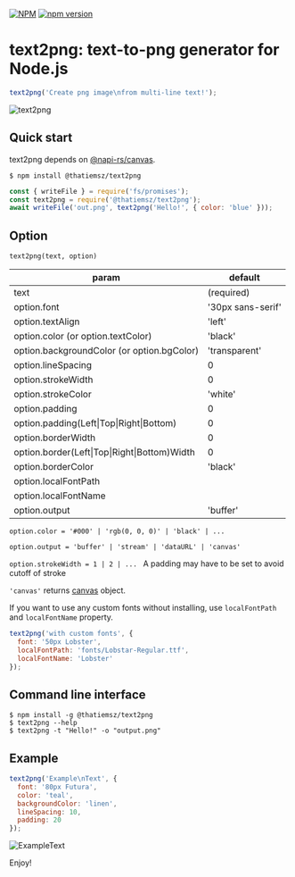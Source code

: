 [![NPM](https://nodei.co/npm/@thatiemsz/text2png.png)](https://nodei.co/npm/@thatiemsz/text2png/)
[![npm version](https://badge.fury.io/js/@thatiemsz/text2png.svg)](https://badge.fury.io/js/@thatiemsz/text2png)

# text2png: text-to-png generator for Node.js

```js
text2png('Create png image\nfrom multi-line text!');
```

![text2png](./img/text2png.png)

## Quick start

text2png depends on [@napi-rs/canvas](https://github.com/Brooooooklyn/canvas).

```
$ npm install @thatiemsz/text2png
```

```js
const { writeFile } = require('fs/promises');
const text2png = require('@thatiemsz/text2png');
await writeFile('out.png', text2png('Hello!', { color: 'blue' }));
```

## Option

``text2png(text, option)``

|param|default|
|---|---|
|text|(required)|
|option.font|'30px sans-serif'|
|option.textAlign|'left'|
|option.color (or option.textColor)|'black'|
|option.backgroundColor (or option.bgColor)|'transparent'|
|option.lineSpacing|0|
|option.strokeWidth|0|
|option.strokeColor|'white'|
|option.padding|0|
|option.padding(Left\|Top\|Right\|Bottom)|0|
|option.borderWidth|0|
|option.border(Left\|Top\|Right\|Bottom)Width|0|
|option.borderColor|'black'|
|option.localFontPath||
|option.localFontName||
|option.output|'buffer'|

``option.color = '#000' | 'rgb(0, 0, 0)' | 'black' | ...``

``option.output = 'buffer' | 'stream' | 'dataURL' | 'canvas'``

``option.strokeWidth = 1 | 2 | ... `` A padding may have to be set to avoid cutoff of stroke

``'canvas'`` returns [canvas](https://github.com/Brooooooklyn/canvas) object.

If you want to use any custom fonts without installing, use `localFontPath` and `localFontName` property.

```js
text2png('with custom fonts', {
  font: '50px Lobster',
  localFontPath: 'fonts/Lobstar-Regular.ttf',
  localFontName: 'Lobster'
});
```

## Command line interface

```
$ npm install -g @thatiemsz/text2png
$ text2png --help
$ text2png -t "Hello!" -o "output.png"
```

## Example

```js
text2png('Example\nText', {
  font: '80px Futura',
  color: 'teal',
  backgroundColor: 'linen',
  lineSpacing: 10,
  padding: 20
});
```

![ExampleText](./img/exampleText.png)

Enjoy!
